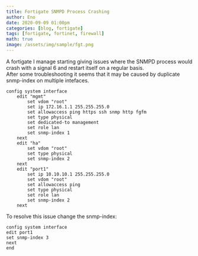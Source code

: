 ```yaml
---
title: Fortigate SNMPD Process Crashing
author: Eno
date: 2020-09-09 01:00pm
categories: [blog, fortigate]
tags: [fortigate, fortinet, firewall]
math: true
image: /assets/img/sample/fgt.png
---
```


A fortigate I manage starting giving issues where the SNMPD process would crash with a signal 6 and restart itself on a regular basis.
<br>
After some troubleshooting it seems that it may be caused by duplicate snmp-index on multiple intefaces.
<br>

```
config system interface
    edit "mgmt"
        set vdom "root"
        set ip 172.16.1.1 255.255.255.0
        set allowaccess ping https ssh snmp http fgfm
        set type physical
        set dedicated-to management
        set role lan
        set snmp-index 1
    next
    edit "ha"
        set vdom "root"
        set type physical
        set snmp-index 2
    next
    edit "port1"
        set ip 10.10.10.1 255.255.255.0
        set vdom "root"
        set allowaccess ping
        set type physical
        set role lan
        set snmp-index 2
    next
```

To resolve this issue change the snmp-index:


```
config system interface
edit port1
set snmp-index 3
next
end
```
